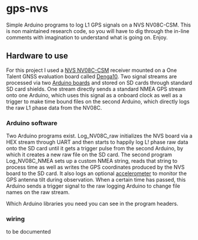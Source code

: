# gps-nvs
Simple Arduino programs to log L1 GPS signals on a NVS NV08C-CSM. This is non maintained research code, so you will have to dig through the in-line comments with imagination to understand what is going on. Enjoy.

## Hardware to use
For this project I used a [NVS NV08C-CSM](http://www.nvs-gnss.com/products/receivers/item/2-nv08c-csm.html) receiver mounted on a One Talent GNSS evaluation board called [Denga10](http://www.onetalent-gnss.com/ideas/usb-hw-receivers/denga10). Two signal streams are processed via two [Arduino boards](http://wiki.seeed.cc/Seeeduino_v3.0/) and stored on SD cards through standard SD card shields. One stream directly sends a standard NMEA GPS stream onto one Arduino, which uses this signal as a onboard clock as well as a trigger to make time bound files on the second Arduino, which directly logs the raw L1 phase data from the NV08C.

### Arduino software
Two Arduino programs exist. Log_NV08C_raw initializes the NVS board via a HEX stream through UART and then starts to happily log L! phase raw data onto the SD card until it gets a trigger pulse from the second Arduino, by which it creates a new raw file on the SD card.
The second program Log_NV08C_NMEA sets up a custom NMEA string, reads that string to process time as well as writes the GPS coordinates produced by the NVS board to the SD card. It also logs an optional [accelerometer](http://wiki.seeed.cc/Grove-3-Axis_Digital_Accelerometer-16g/) to monitor the GPS antenna tilt during observation. When a certain time has passed, this Arduino sends a trigger signal to the raw logging Arduino to change file names on the raw stream.

Which Arduino libraries you need you can see in the program headers.

### wiring
to be documented
